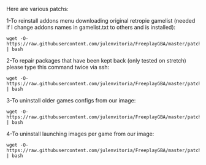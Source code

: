 Here are various patchs:

1-To reinstall addons menu downloading original retropie gamelist (needed if I change addons names in gamelist.txt to others and is installed):

    wget -O- https://raw.githubusercontent.com/julenvitoria/FreeplayGBA/master/patchs/installgamelist.sh | bash

2-To repair packages that have been kept back (only tested on stretch) please type this command twice via ssh:

    wget -O- https://raw.githubusercontent.com/julenvitoria/FreeplayGBA/master/patchs/PackagesPatch.sh | bash

3-To uninstall older games configs from our image:

    wget -O- https://raw.githubusercontent.com/julenvitoria/FreeplayGBA/master/patchs/uninstallgamescfg.sh | bash

4-To uninstall launching images per game from our image:

    wget -O- https://raw.githubusercontent.com/julenvitoria/FreeplayGBA/master/patchs/uninstallimageswheels.sh | bash